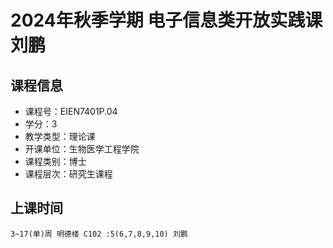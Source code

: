 # 2024年秋季学期 电子信息类开放实践课 刘鹏






## 课程信息

- 课程号：EIEN7401P.04
- 学分：3
- 教学类型：理论课
- 开课单位：生物医学工程学院
- 课程类别：博士
- 课程层次：研究生课程

## 上课时间

```
3~17(单)周 明德楼 C102 :5(6,7,8,9,10) 刘鹏
```

